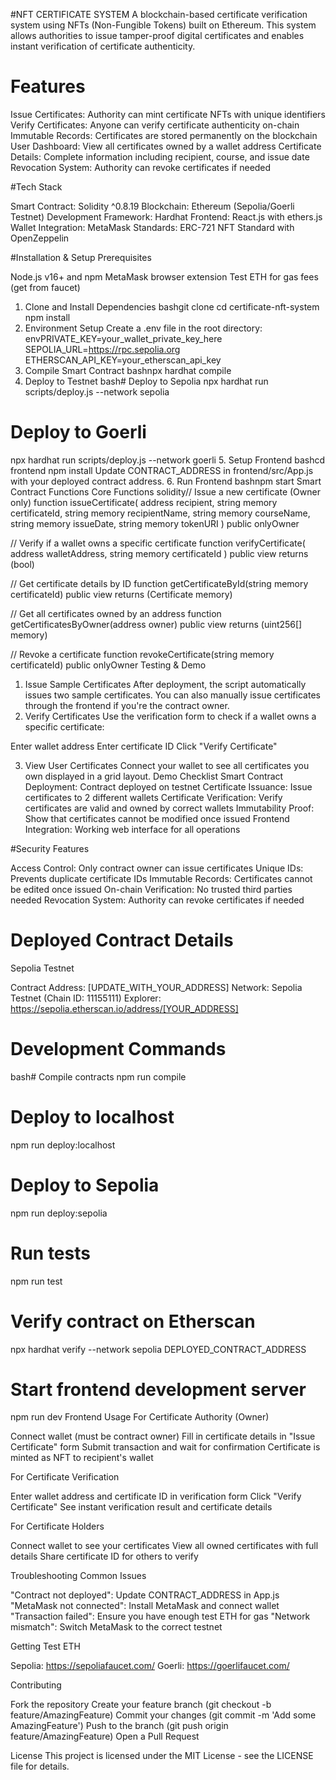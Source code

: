 #NFT CERTIFICATE SYSTEM
A blockchain-based certificate verification system using NFTs (Non-Fungible Tokens) built on Ethereum. This system allows authorities to issue tamper-proof digital certificates and enables instant verification of certificate authenticity.
# Features

Issue Certificates: Authority can mint certificate NFTs with unique identifiers
Verify Certificates: Anyone can verify certificate authenticity on-chain
Immutable Records: Certificates are stored permanently on the blockchain
User Dashboard: View all certificates owned by a wallet address
Certificate Details: Complete information including recipient, course, and issue date
Revocation System: Authority can revoke certificates if needed

#Tech Stack

Smart Contract: Solidity ^0.8.19
Blockchain: Ethereum (Sepolia/Goerli Testnet)
Development Framework: Hardhat
Frontend: React.js with ethers.js
Wallet Integration: MetaMask
Standards: ERC-721 NFT Standard with OpenZeppelin

#Installation & Setup
Prerequisites

Node.js v16+ and npm
MetaMask browser extension
Test ETH for gas fees (get from faucet)

1. Clone and Install Dependencies
bashgit clone <your-repo-url>
cd certificate-nft-system
npm install
2. Environment Setup
Create a .env file in the root directory:
envPRIVATE_KEY=your_wallet_private_key_here
SEPOLIA_URL=https://rpc.sepolia.org
ETHERSCAN_API_KEY=your_etherscan_api_key
3. Compile Smart Contract
bashnpx hardhat compile
4. Deploy to Testnet
bash# Deploy to Sepolia
npx hardhat run scripts/deploy.js --network sepolia

# Deploy to Goerli
npx hardhat run scripts/deploy.js --network goerli
5. Setup Frontend
bashcd frontend
npm install
Update CONTRACT_ADDRESS in frontend/src/App.js with your deployed contract address.
6. Run Frontend
bashnpm start
 Smart Contract Functions
Core Functions
solidity// Issue a new certificate (Owner only)
function issueCertificate(
    address recipient,
    string memory certificateId,
    string memory recipientName,
    string memory courseName,
    string memory issueDate,
    string memory tokenURI
) public onlyOwner

// Verify if a wallet owns a specific certificate
function verifyCertificate(
    address walletAddress, 
    string memory certificateId
) public view returns (bool)

// Get certificate details by ID
function getCertificateById(string memory certificateId) 
    public view returns (Certificate memory)

// Get all certificates owned by an address
function getCertificatesByOwner(address owner) 
    public view returns (uint256[] memory)

// Revoke a certificate
function revokeCertificate(string memory certificateId) 
    public onlyOwner
 Testing & Demo
1. Issue Sample Certificates
After deployment, the script automatically issues two sample certificates. You can also manually issue certificates through the frontend if you're the contract owner.
2. Verify Certificates
Use the verification form to check if a wallet owns a specific certificate:

Enter wallet address
Enter certificate ID
Click "Verify Certificate"

3. View User Certificates
Connect your wallet to see all certificates you own displayed in a grid layout.
 Demo Checklist
Smart Contract Deployment: Contract deployed on testnet
 Certificate Issuance: Issue certificates to 2 different wallets
 Certificate Verification: Verify certificates are valid and owned by correct wallets
 Immutability Proof: Show that certificates cannot be modified once issued
 Frontend Integration: Working web interface for all operations

#Security Features

Access Control: Only contract owner can issue certificates
Unique IDs: Prevents duplicate certificate IDs
Immutable Records: Certificates cannot be edited once issued
On-chain Verification: No trusted third parties needed
Revocation System: Authority can revoke certificates if needed

# Deployed Contract Details
Sepolia Testnet

Contract Address: [UPDATE_WITH_YOUR_ADDRESS]
Network: Sepolia Testnet (Chain ID: 11155111)
Explorer: https://sepolia.etherscan.io/address/[YOUR_ADDRESS]


# Development Commands
bash# Compile contracts
npm run compile

# Deploy to localhost
npm run deploy:localhost

# Deploy to Sepolia
npm run deploy:sepolia

# Run tests
npm run test

# Verify contract on Etherscan
npx hardhat verify --network sepolia DEPLOYED_CONTRACT_ADDRESS

# Start frontend development server
npm run dev
 Frontend Usage
For Certificate Authority (Owner)

Connect wallet (must be contract owner)
Fill in certificate details in "Issue Certificate" form
Submit transaction and wait for confirmation
Certificate is minted as NFT to recipient's wallet

For Certificate Verification

Enter wallet address and certificate ID in verification form
Click "Verify Certificate"
See instant verification result and certificate details

For Certificate Holders

Connect wallet to see your certificates
View all owned certificates with full details
Share certificate ID for others to verify

 Troubleshooting
Common Issues

"Contract not deployed": Update CONTRACT_ADDRESS in App.js
"MetaMask not connected": Install MetaMask and connect wallet
"Transaction failed": Ensure you have enough test ETH for gas
"Network mismatch": Switch MetaMask to the correct testnet

Getting Test ETH

Sepolia: https://sepoliafaucet.com/
Goerli: https://goerlifaucet.com/

 Contributing

Fork the repository
Create your feature branch (git checkout -b feature/AmazingFeature)
Commit your changes (git commit -m 'Add some AmazingFeature')
Push to the branch (git push origin feature/AmazingFeature)
Open a Pull Request

 License
This project is licensed under the MIT License - see the LICENSE file for details.
